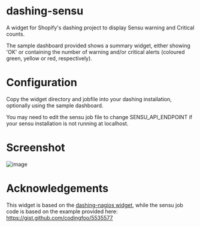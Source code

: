 dashing-sensu
=============

A widget for Shopify's dashing project to display Sensu warning and Critical counts.

The sample dashboard provided shows a summary widget, either showing 'OK' or containing the number of warning and/or critical alerts (coloured green, yellow or red, respectively).

Configuration
=============

Copy the widget directory and jobfile into your dashing installation, optionally using the sample dashboard.

You may need to edit the sensu job file to change SENSU_API_ENDPOINT if your sensu installation is not running at localhost.

Screenshot
==========

![image](https://raw.github.com/mrichar1/dashing-sensu/master/assets/dashing-sensu-example.png)


Acknowledgements
================

This widget is based on the [dashing-nagios widget](https://github.com/aelse/dashing-nagios), while the sensu job code is based on the example provided here: https://gist.github.com/codingfoo/5535577

